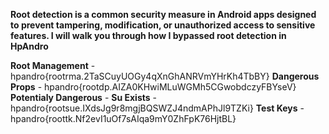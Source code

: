 **Root detection is a common security measure in Android apps designed to prevent tampering, modification, or unauthorized access to sensitive features. I will walk you through how I bypassed root detection in HpAndro**


**Root Management** - hpandro{rootrma.2TaSCuyUOGy4qXnGhANRVmYHrKh4TbBY}
**Dangerous Props** - hpandro{rootdp.AIZA0KHwiMLuWGMh5CGwobdczyFBYseV}
**Potentialy Dangerous** - 
**Su Exists** - hpandro{rootsue.IXdsJg9r8mgjBQSWZJ4ndmAPhJl9TZKi}
**Test Keys** - hpandro{roottk.Nf2evI1uOf7sAIqa9mY0ZhFpK76HjtBL}




